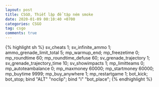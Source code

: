 ```yaml
---
layout: post
title: CSGO, Thiết lập để tập ném smoke
date: 2020-01-09 00:10:40 +0700
categories: CSGO
tag: csgo
comments: true
---
```

{% highlight sh %}
sv_cheats 1;
sv_infinite_ammo 1;
ammo_grenade_limit_total 5;
mp_warmup_end;
mp_freezetime 0;
mp_roundtime 60;
mp_roundtime_defuse 60;
sv_grenade_trajectory 1;
sv_grenade_trajectory_time 10;
sv_showimpacts 1;
mp_limitteams 0;
mp_autoteambalance 0;
mp_maxmoney 60000;
mp_startmoney 60000;
mp_buytime 9999;
mp_buy_anywhere 1;
mp_restartgame 1;
bot_kick;
bot_stop;
bind "ALT" "noclip";
bind "i" "bot_place";
{% endhighlight %}
